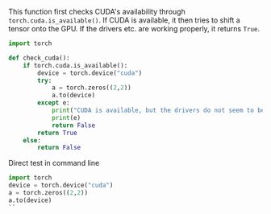 
This function first checks CUDA's availability through `torch.cuda.is_available()`. If CUDA is available, it then tries to shift a tensor onto the GPU. If the drivers etc. are working properly, it returns `True`.

```python
import torch

def check_cuda():
    if torch.cuda.is_available():
        device = torch.device("cuda")
        try:
            a = torch.zeros((2,2))
            a.to(device)
        except e:
            print("CUDA is available, but the drivers do not seem to be installed correctly.")
            print(e)
            return False
        return True
    else:
        return False
```

Direct test in command line
```python
import torch
device = torch.device("cuda")
a = torch.zeros((2,2))
a.to(device)
``
